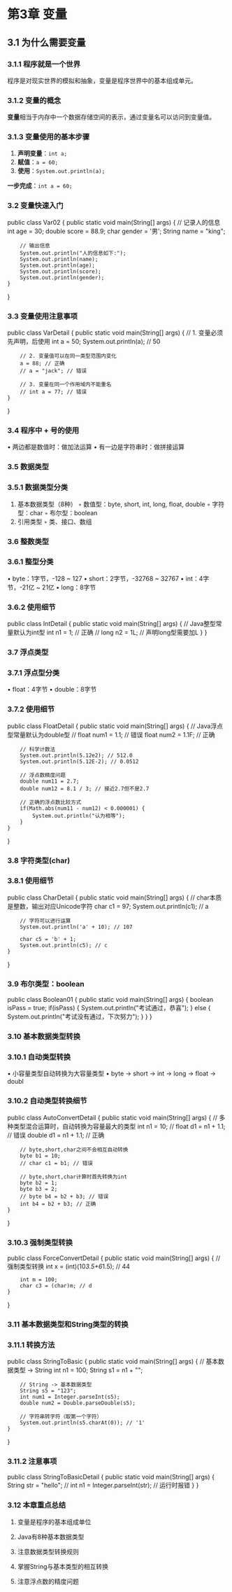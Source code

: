 # 第3章 变量

## 3.1 为什么需要变量

### 3.1.1 程序就是一个世界
程序是对现实世界的模拟和抽象，变量是程序世界中的基本组成单元。

### 3.1.2 变量的概念
**变量**相当于内存中一个数据存储空间的表示，通过变量名可以访问到变量值。

### 3.1.3 变量使用的基本步骤
1. **声明变量**：`int a;`
2. **赋值**：`a = 60;`
3. **使用**：`System.out.println(a);`

**一步完成**：`int a = 60;`

### 3.2 变量快速入门

public class Var02 {
    public static void main(String[] args) {
        // 记录人的信息
        int age = 30;
        double score = 88.9;
        char gender = '男';
        String name = "king";
        
        // 输出信息
        System.out.println("人的信息如下:");
        System.out.println(name);
        System.out.println(age);
        System.out.println(score);
        System.out.println(gender);
    }
}

### 3.3 变量使用注意事项
public class VarDetail {
    public static void main(String[] args) {
        // 1. 变量必须先声明，后使用
        int a = 50;
        System.out.println(a); // 50
        
        // 2. 变量值可以在同一类型范围内变化
        a = 88; // 正确
        // a = "jack"; // 错误
        
        // 3. 变量在同一个作用域内不能重名
        // int a = 77; // 错误
    }
}

### 3.4 程序中 + 号的使用
• 两边都是数值时：做加法运算
• 有一边是字符串时：做拼接运算

### 3.5 数据类型

### 3.5.1 数据类型分类
1. 基本数据类型（8种）
◦ 数值型：byte, short, int, long, float, double
◦ 字符型：char
◦ 布尔型：boolean
2. 引用类型
◦ 类、接口、数组
### 3.6 整数类型

### 3.6.1 整型分类
• byte：1字节，-128 ~ 127
• short：2字节，-32768 ~ 32767
• int：4字节，-21亿 ~ 21亿
• long：8字节

### 3.6.2 使用细节
public class IntDetail {
    public static void main(String[] args) {
        // Java整型常量默认为int型
        int n1 = 1; // 正确
        // long n2 = 1L; // 声明long型需要加L
    }
}

### 3.7 浮点类型

### 3.7.1 浮点型分类
• float：4字节
• double：8字节

### 3.7.2 使用细节
public class FloatDetail {
    public static void main(String[] args) {
        // Java浮点型常量默认为double型
        // float num1 = 1.1; // 错误
        float num2 = 1.1F; // 正确
        
        // 科学计数法
        System.out.println(5.12e2); // 512.0
        System.out.println(5.12E-2); // 0.0512
        
        // 浮点数精度问题
        double num11 = 2.7;
        double num12 = 8.1 / 3; // 接近2.7但不是2.7
        
        // 正确的浮点数比较方式
        if(Math.abs(num11 - num12) < 0.000001) {
            System.out.println("认为相等");
        }
    }
}

### 3.8 字符类型(char)

### 3.8.1 使用细节
public class CharDetail {
    public static void main(String[] args) {
        // char本质是整数，输出对应Unicode字符
        char c1 = 97;
        System.out.println(c1); // a
        
        // 字符可以进行运算
        System.out.println('a' + 10); // 107
        
        char c5 = 'b' + 1;
        System.out.println(c5); // c
    }
}

### 3.9 布尔类型：boolean
public class Boolean01 {
    public static void main(String[] args) {
        boolean isPass = true;
        if(isPass) {
            System.out.println("考试通过，恭喜");
        } else {
            System.out.println("考试没有通过，下次努力");
        }
    }
}

### 3.10 基本数据类型转换

### 3.10.1 自动类型转换
• 小容量类型自动转换为大容量类型
• byte → short → int → long → float → doubl

### 3.10.2 自动类型转换细节
public class AutoConvertDetail {
    public static void main(String[] args) {
        // 多种类型混合运算时，自动转换为容量最大的类型
        int n1 = 10;
        // float d1 = n1 + 1.1; // 错误
        double d1 = n1 + 1.1; // 正确
        
        // byte,short,char之间不会相互自动转换
        byte b1 = 10;
        // char c1 = b1; // 错误
        
        // byte,short,char计算时首先转换为int
        byte b2 = 1;
        byte b3 = 2;
        // byte b4 = b2 + b3; // 错误
        int b4 = b2 + b3; // 正确
    }
}

### 3.10.3 强制类型转换
public class ForceConvertDetail {
    public static void main(String[] args) {
        // 强制类型转换
        int x = (int)(10*3.5+6*1.5); // 44
        
        int m = 100;
        char c3 = (char)m; // d
    }
}

### 3.11 基本数据类型和String类型的转换

### 3.11.1 转换方法
public class StringToBasic {
    public static void main(String[] args) {
        // 基本数据类型 -> String
        int n1 = 100;
        String s1 = n1 + "";
        
        // String -> 基本数据类型
        String s5 = "123";
        int num1 = Integer.parseInt(s5);
        double num2 = Double.parseDouble(s5);
        
        // 字符串转字符（取第一个字符）
        System.out.println(s5.charAt(0)); // '1'
    }
}

### 3.11.2 注意事项
public class StringToBasicDetail {
    public static void main(String[] args) {
        String str = "hello";
        // int n1 = Integer.parseInt(str); // 运行时报错
    }
}

### 3.12 本章重点总结
1. 变量是程序的基本组成单位
2. Java有8种基本数据类型
3. 注意数据类型转换规则
4. 掌握String与基本类型的相互转换

5. 注意浮点数的精度问题
